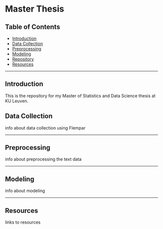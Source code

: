 # Master Thesis 

## Table of Contents

- [Introduction](#introduction)
- [Data Collection](#data-collection)
- [Preprocessing](#preprocessing)
- [Modeling](#modeling)
- [Repository](#repository)
- [Resources](#resources)

--- 

## Introduction
This is the repository for my Master of Statistics and Data Science thesis at KU Leuven. 



## Data Collection

info about data collection using Flempar

---

## Preprocessing

info about preprocessing the text data

--- 

## Modeling

info about modeling

---

## Resources

links to resources
